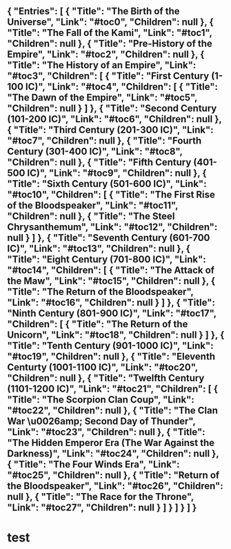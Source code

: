 {
  "Entries": [
    {
      "Title": "The Birth of the Universe",
      "Link": "#toc0",
      "Children": null
    },
    {
      "Title": "The Fall of the Kami",
      "Link": "#toc1",
      "Children": null
    },
    {
      "Title": "Pre-History of the Empire",
      "Link": "#toc2",
      "Children": null
    },
    {
      "Title": "The History of an Empire",
      "Link": "#toc3",
      "Children": [
        {
          "Title": "First Century (1-100 IC)",
          "Link": "#toc4",
          "Children": [
            {
              "Title": "The Dawn of the Empire",
              "Link": "#toc5",
              "Children": null
            }
          ]
        },
        {
          "Title": "Second Century (101-200 IC)",
          "Link": "#toc6",
          "Children": null
        },
        {
          "Title": "Third Century (201-300 IC)",
          "Link": "#toc7",
          "Children": null
        },
        {
          "Title": "Fourth Century (301-400 IC)",
          "Link": "#toc8",
          "Children": null
        },
        {
          "Title": "Fifth Century (401-500 IC)",
          "Link": "#toc9",
          "Children": null
        },
        {
          "Title": "Sixth Century (501-600 IC)",
          "Link": "#toc10",
          "Children": [
            {
              "Title": "The First Rise of the Bloodspeaker",
              "Link": "#toc11",
              "Children": null
            },
            {
              "Title": "The Steel Chrysanthemum",
              "Link": "#toc12",
              "Children": null
            }
          ]
        },
        {
          "Title": "Seventh Century (601-700 IC)",
          "Link": "#toc13",
          "Children": null
        },
        {
          "Title": "Eight Century (701-800 IC)",
          "Link": "#toc14",
          "Children": [
            {
              "Title": "The Attack of the Maw",
              "Link": "#toc15",
              "Children": null
            },
            {
              "Title": "The Return of the Bloodspeaker",
              "Link": "#toc16",
              "Children": null
            }
          ]
        },
        {
          "Title": "Ninth Century (801-900 IC)",
          "Link": "#toc17",
          "Children": [
            {
              "Title": "The Return of the Unicorn",
              "Link": "#toc18",
              "Children": null
            }
          ]
        },
        {
          "Title": "Tenth Century (901-1000 IC)",
          "Link": "#toc19",
          "Children": null
        },
        {
          "Title": "Eleventh Centurty (1001-1100 IC)",
          "Link": "#toc20",
          "Children": null
        },
        {
          "Title": "Twelfth Century (1101-1200 IC)",
          "Link": "#toc21",
          "Children": [
            {
              "Title": "The Scorpion Clan Coup",
              "Link": "#toc22",
              "Children": null
            },
            {
              "Title": "The Clan War \u0026amp; Second Day of Thunder",
              "Link": "#toc23",
              "Children": null
            },
            {
              "Title": "The Hidden Emperor Era (The War Against the Darkness)",
              "Link": "#toc24",
              "Children": null
            },
            {
              "Title": "The Four Winds Era",
              "Link": "#toc25",
              "Children": null
            },
            {
              "Title": "Return of the Bloodspeaker",
              "Link": "#toc26",
              "Children": null
            },
            {
              "Title": "The Race for the Throne",
              "Link": "#toc27",
              "Children": null
            }
          ]
        }
      ]
    }
  ]
}
---
# test
